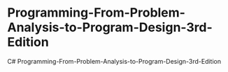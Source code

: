 # Programming-From-Problem-Analysis-to-Program-Design-3rd-Edition
C# Programming-From-Problem-Analysis-to-Program-Design-3rd-Edition
